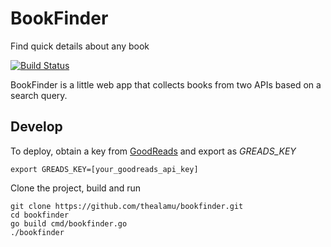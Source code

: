 # BookFinder
Find quick details about any book

[![Build Status](https://travis-ci.com/thealamu/bookfinder.svg?branch=dev)](https://travis-ci.com/thealamu/bookfinder)

BookFinder is a little web app that collects books from two APIs based on a search query.

## Develop
To deploy, obtain a key from [GoodReads](https://www.goodreads.com/api/keys) and export as *GREADS_KEY*

```shell
export GREADS_KEY=[your_goodreads_api_key]
```

Clone the project, build and run
```shell
git clone https://github.com/thealamu/bookfinder.git
cd bookfinder
go build cmd/bookfinder.go
./bookfinder
```
